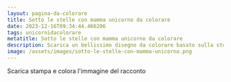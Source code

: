 ```yaml
---
layout: pagina-da-colorare
title: Sotto le stelle con mamma unicorno da colorare
date: 2023-12-16T09:34:44.466206
tags: unicornidacolorare
metatitle: Sotto le stelle con mamma unicorno da colorare
description: Scarica un bellissimo disegno da colorare basato sulla storia Sotto le stelle con mamma unicorno
image: /assets/images/sotto-le-stelle-con-mamma-unicorno.png
---
```

Scarica stampa e colora l'immagine del racconto
        
